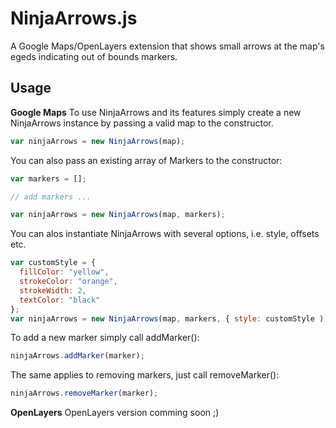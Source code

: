 NinjaArrows.js
==============

A Google Maps/OpenLayers extension that shows small arrows at the map's egeds indicating out of bounds markers.

Usage
-----

**Google Maps**
To use NinjaArrows and its features simply create a new NinjaArrows instance by passing a valid map to the constructor.
```javascript
var ninjaArrows = new NinjaArrows(map);
```

You can also pass an existing array of Markers to the constructor:
```javascript
var markers = [];

// add markers ...

var ninjaArrows = new NinjaArrows(map, markers);
```

You can alos instantiate NinjaArrows with several options, i.e. style, offsets etc.
```javascript
var customStyle = {
  fillColor: "yellow",
  strokeColor: "orange",
  strokeWidth: 2,
  textColor: "black"
};
var ninjaArrows = new NinjaArrows(map, markers, { style: customStyle );
```

To add a new marker simply call addMarker():
```javascript
ninjaArrows.addMarker(marker);
```

The same applies to removing markers, just call removeMarker():
```javascript
ninjaArrows.removeMarker(marker);
```

**OpenLayers**
OpenLayers version comming soon ;)
